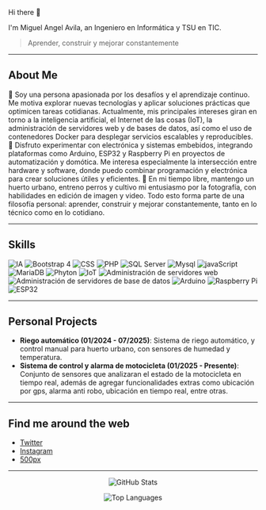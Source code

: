 Hi there 👋

I'm Miguel Angel Avila, an Ingeniero en Informática y TSU en TIC.

> Aprender, construir y mejorar constantemente

---

## About Me

🧠 Soy una persona apasionada por los desafíos y el aprendizaje continuo. Me motiva explorar nuevas tecnologías y aplicar soluciones prácticas que optimicen tareas cotidianas. Actualmente, mis principales intereses giran en torno a la inteligencia artificial, el Internet de las cosas (IoT), la administración de servidores web y de bases de datos, así como el uso de contenedores Docker para desplegar servicios escalables y reproducibles. 🔧 Disfruto experimentar con electrónica y sistemas embebidos, integrando plataformas como Arduino, ESP32 y Raspberry Pi en proyectos de automatización y domótica. Me interesa especialmente la intersección entre hardware y software, donde puedo combinar programación y electrónica para crear soluciones útiles y eficientes. 🌱 En mi tiempo libre, mantengo un huerto urbano, entreno perros y cultivo mi entusiasmo por la fotografía, con habilidades en edición de imagen y video. Todo esto forma parte de una filosofía personal: aprender, construir y mejorar constantemente, tanto en lo técnico como en lo cotidiano.

---

## Skills

![IA](https://img.shields.io/badge/IA-000000?style=for-the-badge&logo=tensorflow&logoColor=white)
![Bootstrap 4](https://img.shields.io/badge/Bootstrap-563D7C?style=for-the-badge&logo=bootstrap&logoColor=white)
![CSS](https://img.shields.io/badge/CSS3-1572B6?style=for-the-badge&logo=css3&logoColor=white)
![PHP](https://img.shields.io/badge/PHP-777BB4?style=for-the-badge&logo=php&logoColor=white)
![SQL Server](https://img.shields.io/badge/SQL_Server-CC2927?style=for-the-badge&logo=microsoft-sql-server&logoColor=white)
![Mysql](https://img.shields.io/badge/MySQL-4479A1?style=for-the-badge&logo=mysql&logoColor=white)
![javaScript](https://img.shields.io/badge/JavaScript-F7DF1E?style=for-the-badge&logo=javascript&logoColor=black)
![MariaDB](https://img.shields.io/badge/MariaDB-003545?style=for-the-badge&logo=mariadb&logoColor=white)
![Phyton](https://img.shields.io/badge/Python-3776AB?style=for-the-badge&logo=python&logoColor=white)
![IoT](https://img.shields.io/badge/IoT-000000?style=for-the-badge&logo=internet-of-things&logoColor=white)
![Administración de servidores web](https://img.shields.io/badge/Web_Servers-333333?style=for-the-badge&logo=apache&logoColor=white)
![Administración de servidores de base de datos](https://img.shields.io/badge/Database_Admin-4285F4?style=for-the-badge&logo=google-cloud&logoColor=white)
![Arduino](https://img.shields.io/badge/Arduino-00979D?style=for-the-badge&logo=arduino&logoColor=white)
![Raspberry Pi](https://img.shields.io/badge/Raspberry_Pi-A22846?style=for-the-badge&logo=raspberry-pi&logoColor=white)
![ESP32](https://img.shields.io/badge/ESP32-E7352C?style=for-the-badge&logo=espressif&logoColor=white)

---

## Personal Projects

- **Riego automático (01/2024 - 07/2025)**: Sistema de riego automático, y control manual para huerto urbano, con sensores de humedad y temperatura.
- **Sistema de control y alarma de motocicleta (01/2025 - Presente)**: Conjunto de sensores que analizaran el estado de la motocicleta en tiempo real, además de agregar funcionalidades extras como ubicación por gps, alarma anti robo, ubicación en tiempo real, entre otras.

---

## Find me around the web

- [Twitter](https://x.com/mikemontufar)
- [Instagram](https://instagram.com/mikemontufar)
- [500px](https://500px.com/p/mikemontufar)

---

<p align="center">
  <img src="https://github-readme-stats.vercel.app/api?username=mikemontufar&show_icons=true&theme=radical" alt="GitHub Stats" />
</p>

<p align="center">
  <img src="https://github-readme-stats.vercel.app/api/top-langs/?username=mikemontufar&layout=compact&theme=radical" alt="Top Languages" />
</p>
